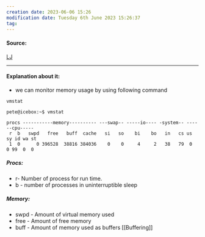 ```yaml
---
creation date: 2023-06-06 15:26
modification date: Tuesday 6th June 2023 15:26:37
tag: 
---
```


#### Source:
[LJ](https://linuxjourney.com/lesson/memory-monitoring)

--------------------------------------

#### Explanation about it:

* we can monitor memory usage by using following command

```
vmstat
```

```
pete@icebox:~$ vmstat
  
procs -----------memory---------- ---swap-- -----io---- -system-- ------cpu----- 
 r  b   swpd   free   buff  cache   si   so    bi    bo   in   cs us sy id wa st 
 1  0      0 396528  38816 384036    0    0     4     2   38   79  0  0 99  0  0
```


##### Procs:

* r- Number of process for run time.
* b - number of processes in uninterruptible sleep

##### Memory:

* swpd - Amount of virtual memory used
* free - Amount of free memory
* buff - Amount of memory used as buffers [[Buffering]]